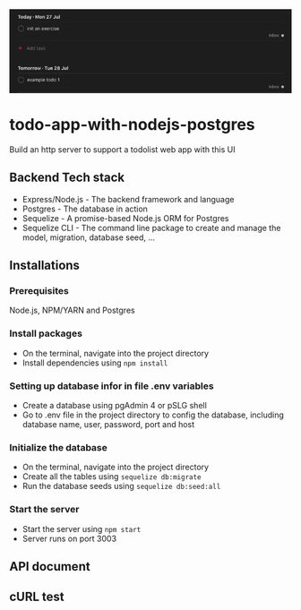 <img src="https://github.com/minhhvu/todo-app-with-nodejs-postgres/blob/master/public/images/app.png" alt="App internface" title="App interface" align="center"/>

# todo-app-with-nodejs-postgres
Build an http server to support a todolist web app with this UI

## Backend Tech stack
* Express/Node.js - The backend framework and language
* Postgres - The database in action
* Sequelize - A promise-based Node.js ORM for Postgres
* Sequelize CLI - The command line package to create and manage the model, migration, database seed, ...

## Installations
### Prerequisites
Node.js, NPM/YARN and Postgres
### Install packages
* On the terminal, navigate into the project directory
* Install dependencies using `npm install`
### Setting up database infor in file .env variables
* Create a database using pgAdmin 4 or pSLG shell
* Go to .env file in the project directory to config the database, including database name, user, password, port and host
### Initialize the database
* On the terminal, navigate into the project directory
* Create all the tables using `sequelize db:migrate`
* Run the database seeds using `sequelize db:seed:all`
### Start the server
* Start the server using `npm start`
* Server runs on port 3003

## API document

## cURL test

